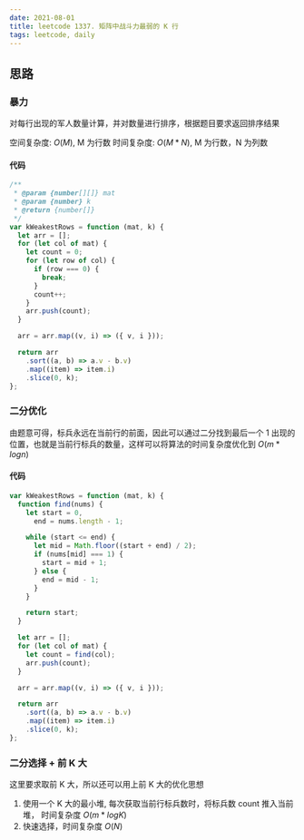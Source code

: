 ```yaml
---
date: 2021-08-01
title: leetcode 1337. 矩阵中战斗力最弱的 K 行
tags: leetcode, daily
---
```


## 思路

### 暴力

对每行出现的军人数量计算，并对数量进行排序，根据题目要求返回排序结果

空间复杂度: $O(M)$, M 为行数
时间复杂度: $O(M * N)$, M 为行数，N 为列数

#### 代码

```js
/**
 * @param {number[][]} mat
 * @param {number} k
 * @return {number[]}
 */
var kWeakestRows = function (mat, k) {
  let arr = [];
  for (let col of mat) {
    let count = 0;
    for (let row of col) {
      if (row === 0) {
        break;
      }
      count++;
    }
    arr.push(count);
  }

  arr = arr.map((v, i) => ({ v, i }));

  return arr
    .sort((a, b) => a.v - b.v)
    .map((item) => item.i)
    .slice(0, k);
};
```

### 二分优化

由题意可得，标兵永远在当前行的前面，因此可以通过二分找到最后一个 1 出现的位置，也就是当前行标兵的数量，这样可以将算法的时间复杂度优化到 $O(m * logn)$

#### 代码

```js
var kWeakestRows = function (mat, k) {
  function find(nums) {
    let start = 0,
      end = nums.length - 1;

    while (start <= end) {
      let mid = Math.floor((start + end) / 2);
      if (nums[mid] === 1) {
        start = mid + 1;
      } else {
        end = mid - 1;
      }
    }

    return start;
  }

  let arr = [];
  for (let col of mat) {
    let count = find(col);
    arr.push(count);
  }

  arr = arr.map((v, i) => ({ v, i }));

  return arr
    .sort((a, b) => a.v - b.v)
    .map((item) => item.i)
    .slice(0, k);
};
```

### 二分选择 + 前 K 大

这里要求取前 K 大，所以还可以用上前 K 大的优化思想

1. 使用一个 K 大的最小堆, 每次获取当前行标兵数时，将标兵数 count 推入当前堆， 时间复杂度 $O(m * logK)$
2. 快速选择，时间复杂度 $O(N)$
